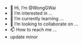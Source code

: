 - 👋 Hi, I’m @WongGWai
- 👀 I’m interested in ...
- 🌱 I’m currently learning ...
- 💞️ I’m looking to collaborate on ...
- 📫 How to reach me ...
- update minor

<!---
WongGWai/WongGWai is a ✨ special ✨ repository because its `README.md` (this file) appears on your GitHub profile.
You can click the Preview link to take a look at your changes.
--->
